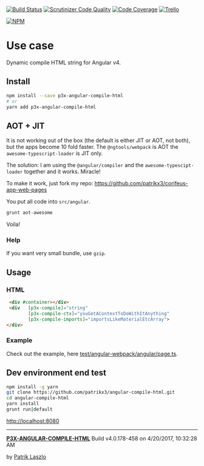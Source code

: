 [//]: #@corifeus-header


[![Build Status](https://travis-ci.org/patrikx3/angular-compile-html.svg?branch=master)](https://travis-ci.org/patrikx3/angular-compile-html)
[![Scrutinizer Code Quality](https://scrutinizer-ci.com/g/patrikx3/angular-compile-html/badges/quality-score.png?b=master)](https://scrutinizer-ci.com/g/patrikx3/angular-compile-html/?branch=master)
[![Code Coverage](https://scrutinizer-ci.com/g/patrikx3/angular-compile-html/badges/coverage.png?b=master)](https://scrutinizer-ci.com/g/patrikx3/angular-compile-html/?branch=master)  [![Trello](https://img.shields.io/badge/Trello-p3x-026aa7.svg)](https://trello.com/b/gqKHzZGy/p3x)

[![NPM](https://nodei.co/npm/p3x-angular-compile-html.png?downloads=true&downloadRank=true&stars=true)](https://nodei.co/npm/p3x-angular-compile-html/)


[//]: #@corifeus-header:end

# Use case
Dynamic compile HTML string for Angular v4. 

## Install
  
```bash
npm install --save p3x-angular-compile-html
# or
yarn add p3x-angular-compile-html
```

## AOT + JIT
It is not working out of the box (the default is either JIT or AOT, not both), but the apps become 10 fold faster. The ``@ngtools/webpack`` is AOT the ```awesome-typescript-loader``` is JIT only. 
  
The solution: I am using the ```@angular/compiler``` and the ```awesome-typescipt-loader``` together and it works. Miracle!

To make it work, just fork my repo: https://github.com/patrikx3/corifeus-app-web-pages

You put all code into ```src/angular```.
```bash
grunt aot-awesome
```
Voila!

### Help
If you want very small bundle, use ```gzip```.

## Usage

### HTML
  
```html
 <div #container></div>
 <div   [p3x-compile]="string" 
        [p3x-compile-ctx]="youGetAContextToDoWithItAnything"
        [p3x-compile-imports]="importsLikeMaterialEtcArray">        
</div>
```

### Example
Check out the example, here [test/angular-webpack/angular/page.ts](https://github.com/patrikx3/angular-compile-html/blob/master/test/angular-webpack/angular/page.ts).

## Dev environment end test
   
```bash
npm install -g yarn
git clone https://github.com/patrikx3/angular-compile-html.git
cd angular-compile-html
yarn install
grunt run|default
```

[http://localhost:8080](http://localhost:8080)



[//]: #@corifeus-footer


---
[**P3X-ANGULAR-COMPILE-HTML**](https://patrikx3.github.com/angular-compile-html) Build v4.0.178-458 on 4/20/2017, 10:32:28 AM

by [Patrik Laszlo](http://patrikx3.tk) 


[//]: #@corifeus-footer:end